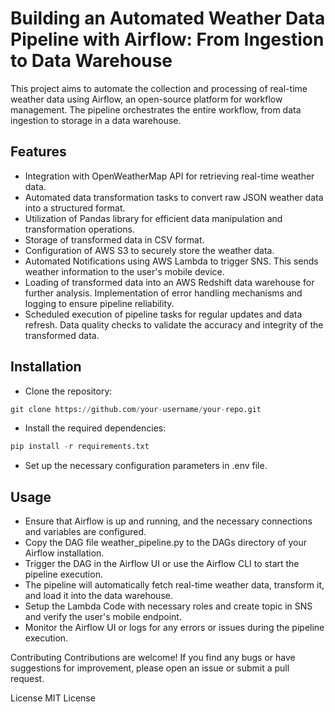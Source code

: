 # Building an Automated Weather Data Pipeline with Airflow: From Ingestion to Data Warehouse
This project aims to automate the collection and processing of real-time weather data using Airflow, an open-source platform for workflow management. The pipeline orchestrates the entire workflow, from data ingestion to storage in a data warehouse.

## Features
* Integration with OpenWeatherMap API for retrieving real-time weather data.
* Automated data transformation tasks to convert raw JSON weather data into a structured format.
* Utilization of Pandas library for efficient data manipulation and transformation operations.
* Storage of transformed data in CSV format.
* Configuration of AWS S3 to securely store the weather data.
* Automated Notifications using AWS Lambda to trigger SNS. This sends weather information to the user's mobile device.
* Loading of transformed data into an AWS Redshift data warehouse for further analysis.
Implementation of error handling mechanisms and logging to ensure pipeline reliability.
* Scheduled execution of pipeline tasks for regular updates and data refresh.
Data quality checks to validate the accuracy and integrity of the transformed data.
## Installation
*  Clone the repository:
```python 
git clone https://github.com/your-username/your-repo.git
```
* Install the required dependencies:
```python 
pip install -r requirements.txt
```
* Set up the necessary configuration parameters in .env file.
## Usage
* Ensure that Airflow is up and running, and the necessary connections and variables are configured.
* Copy the DAG file weather_pipeline.py to the DAGs directory of your Airflow installation.
* Trigger the DAG in the Airflow UI or use the Airflow CLI to start the pipeline execution.
* The pipeline will automatically fetch real-time weather data, transform it, and load it into the data warehouse.
* Setup the Lambda Code with necessary roles and create topic in SNS and verify the user's mobile endpoint.
* Monitor the Airflow UI or logs for any errors or issues during the pipeline execution.

Contributing
Contributions are welcome! If you find any bugs or have suggestions for improvement, please open an issue or submit a pull request.

License
MIT License


